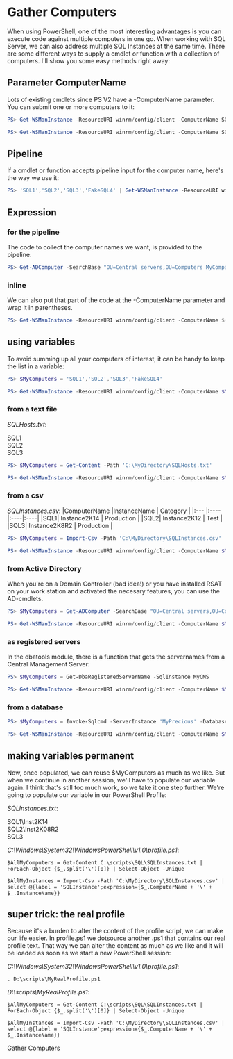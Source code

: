 <content>

# Gather Computers

When using PowerShell, one of the most interesting advantages is you can execute code against multiple computers in one go.
When working with SQL Server, we can also address multiple SQL Instances at the same time.
There are some different ways to supply a cmdlet or function with a collection of computers.
I'll show you some easy methods right away:

## Parameter ComputerName

Lots of existing cmdlets since PS V2 have a -ComputerName parameter. You can submit one or more computers to it:
```powershell
PS> Get-WSManInstance -ResourceURI winrm/config/client -ComputerName SQL1
```
```powershell
PS> Get-WSManInstance -ResourceURI winrm/config/client -ComputerName SQL1,SQL2,SQL3
```
 
## Pipeline
 
If a cmdlet or function accepts pipeline input for the computer name, here's the way we use it:

```powershell
PS> 'SQL1','SQL2','SQL3','FakeSQL4' | Get-WSManInstance -ResourceURI winrm/config/client
```
 
## Expression
### for the pipeline

The code to collect the computer names we want, is provided to the pipeline:

```powershell
PS> Get-ADComputer -SearchBase "OU=Central servers,OU=Computers MyCompany,DC=MYCOMPANY,DC=COM" -Filter "name -like 'SQL*'" | select -ExpandProperty name  | Get-WSManInstance -ResourceURI winrm/config/client
```
### inline

We can also put that part of the code at the -ComputerName parameter and wrap it in parentheses.

```powershell
PS> Get-WSManInstance -ResourceURI winrm/config/client -ComputerName $(Get-ADComputer -SearchBase "OU=Central servers,OU=Computers MyCompany,DC=MYCOMPANY,DC=COM" -Filter "name -like 'SQL*'" | select -ExpandProperty name)
```

## using variables

To avoid summing up all your computers of interest, it can be handy to keep the list in a variable:

```powershell
PS> $MyComputers = 'SQL1','SQL2','SQL3','FakeSQL4'

PS> Get-WSManInstance -ResourceURI winrm/config/client -ComputerName $MyComputers
```
### from a text file

*SQLHosts.txt*:

SQL1  
SQL2  
SQL3  

```powershell
PS> $MyComputers = Get-Content -Path 'C:\MyDirectory\SQLHosts.txt'

PS> Get-WSManInstance -ResourceURI winrm/config/client -ComputerName $MyComputers
```

### from a csv

*SQLInstances.csv*:
|ComputerName |InstanceName | Category |
|:--- |:---- |:----|:----|
|SQL1| Instance2K14 | Production |
|SQL2| Instance2K12 | Test |
|SQL3| Instance2K8R2 | Production |

```powershell
PS> $MyComputers = Import-Csv -Path 'C:\MyDirectory\SQLInstances.csv' | select ComputerName

PS> Get-WSManInstance -ResourceURI winrm/config/client -ComputerName $MyComputers
```

### from Active Directory

When you're on a Domain Controller (bad idea!) or you have installed RSAT on your work station and activated the necesary features, you can use the AD-cmdlets.

```powershell
PS> $MyComputers = Get-ADComputer -SearchBase "OU=Central servers,OU=Computers MyCompany,DC=MYCOMPANY,DC=COM" -Filter "name -like 'SQL*'" | select -ExpandProperty name

PS> Get-WSManInstance -ResourceURI winrm/config/client -ComputerName $MyComputers
```

### as registered servers

In the dbatools module, there is a function that gets the servernames from a Central Management Server:

```powershell
PS> $MyComputers = Get-DbaRegisteredServerName -SqlInstance MyCMS

PS> Get-WSManInstance -ResourceURI winrm/config/client -ComputerName $MyComputers
```

### from a database

```powershell
PS> $MyComputers = Invoke-Sqlcmd -ServerInstance 'MyPrecious' -Database sqlinfodb -Query "select hostName from dbo.hosts;" | select -ExpandProperty hostName

PS> Get-WSManInstance -ResourceURI winrm/config/client -ComputerName $MyComputers
```

## making variables permanent

Now, once populated, we can reuse $MyComputers as much as we like. But when we continue in another session, we'll have to populate our variable again. I think that's still too much work, so we take it one step further. We're going to populate our variable in our PowerShell Profile:

*SQLInstances.txt*:

SQL1\Inst2K14  
SQL2\Inst2K08R2  
SQL3  

*C:\Windows\System32\WindowsPowerShell\v1.0\profile.ps1*:
```
$AllMyComputers = Get-Content C:\scripts\SQL\SQLInstances.txt | ForEach-Object {$_.split('\')[0]} | Select-Object -Unique

$AllMyInstances = Import-Csv -Path 'C:\MyDirectory\SQLInstances.csv' | select @{label = 'SQLInstance';expression={$_.ComputerName + '\' + $_.InstanceName}}
```

## super trick: the real profile

Because it's a burden to alter the content of the profile script, we can make our life easier. In profile.ps1 we dotsource another .ps1 that contains our real profile text. That way we can alter the content as much as we like and it will be loaded as soon as we start a new PowerShell session:

*C:\Windows\System32\WindowsPowerShell\v1.0\profile.ps1*:
```
. D:\scripts\MyRealProfile.ps1
```

*D:\scripts\MyRealProfile.ps1*:

```
$AllMyComputers = Get-Content C:\scripts\SQL\SQLInstances.txt | ForEach-Object {$_.split('\')[0]} | Select-Object -Unique

$AllMyInstances = Import-Csv -Path 'C:\MyDirectory\SQLInstances.csv' | select @{label = 'SQLInstance';expression={$_.ComputerName + '\' + $_.InstanceName}}
```

</content>

  <tabTrigger>Gather Computers</tabTrigger>